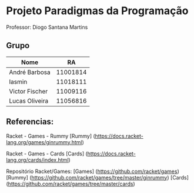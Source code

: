 # Projeto Paradigmas da Programação

Professor: Diogo Santana Martins

## Grupo
| Nome           | RA       | 
| -------------- | -------- | 
| André Barbosa  | 11001814 | 
| Iasmin         | 11018111 |
| Victor Fischer | 11009116 |
| Lucas Oliveira | 11056816 |

## Referencias:
Racket - Games - Rummy
[Rummy] (https://docs.racket-lang.org/games/ginrummy.html)

Racket - Games - Cards
[Cards] (https://docs.racket-lang.org/cards/index.html)

Repositório Racket/Games:
[Games] (https://github.com/racket/games)
[Rummy] (https://github.com/racket/games/tree/master/ginrummy)
[Cards] (https://github.com/racket/games/tree/master/cards)


